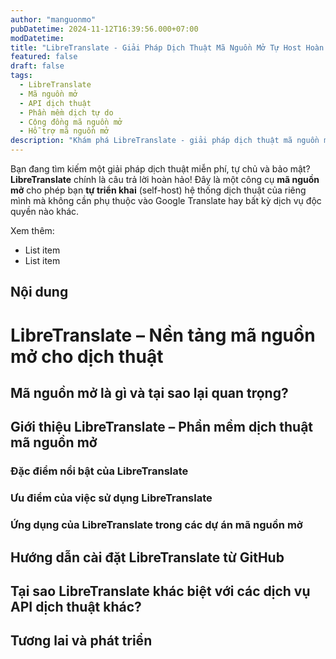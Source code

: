 ```yaml
---
author: "manguonmo"
pubDatetime: 2024-11-12T16:39:56.000+07:00
modDatetime: 
title: "LibreTranslate - Giải Pháp Dịch Thuật Mã Nguồn Mở Tự Host Hoàn Toàn Miễn Phí"
featured: false
draft: false
tags:
  - LibreTranslate
  - Mã nguồn mở
  - API dịch thuật
  - Phần mềm dịch tự do
  - Cộng đồng mã nguồn mở
  - Hỗ trợ mã nguồn mở
description: "Khám phá LibreTranslate - giải pháp dịch thuật mã nguồn mở miễn phí, tự host và hoạt động offline. Thay thế hoàn hảo cho Google Translate với khả năng tùy biến cao và bảo mật tốt hơn."
---
```


Bạn đang tìm kiếm một giải pháp dịch thuật miễn phí, tự chủ và bảo mật? **LibreTranslate** chính là câu trả lời hoàn hảo! Đây là một công cụ **mã nguồn mở** cho phép bạn **tự triển khai** (self-host) hệ thống dịch thuật của riêng mình mà không cần phụ thuộc vào Google Translate hay bất kỳ dịch vụ độc quyền nào khác.

Xem thêm:

 - List item
 - List item

## Nội dung

# LibreTranslate – Nền tảng mã nguồn mở cho dịch thuật

## Mã nguồn mở là gì và tại sao lại quan trọng?

## Giới thiệu LibreTranslate – Phần mềm dịch thuật mã nguồn mở

### Đặc điểm nổi bật của LibreTranslate

### Ưu điểm của việc sử dụng LibreTranslate

### Ứng dụng của LibreTranslate trong các dự án mã nguồn mở

## Hướng dẫn cài đặt LibreTranslate từ GitHub

## Tại sao LibreTranslate khác biệt với các dịch vụ API dịch thuật khác?

## Tương lai và phát triển



